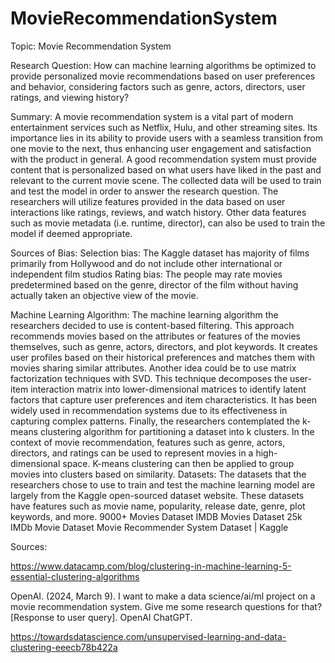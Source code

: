 # MovieRecommendationSystem
Topic: Movie Recommendation System

Research Question: How can machine learning algorithms be optimized to provide personalized movie recommendations based on user preferences and behavior, considering factors such as genre, actors, directors, user ratings, and viewing history?

Summary: 
A movie recommendation system is a vital part of modern entertainment services such as Netflix, Hulu, and other streaming sites. Its importance lies in its ability to provide users with a seamless transition from one movie to the next, thus enhancing user engagement and satisfaction with the product in general. A good recommendation system must provide content that is personalized based on what users have liked in the past and relevant to the current movie scene.
The collected data will be used to train and test the model in order to answer the research question. The researchers will utilize features provided in the data based on user interactions like ratings, reviews, and watch history. Other data features such as movie metadata (i.e. runtime, director), can also be used to train the model if deemed appropriate.

Sources of Bias: 
Selection bias: The Kaggle dataset has majority of films primarily from Hollywood and do not include other international or independent film studios
Rating bias: The people may rate movies predetermined based on the genre, director of the film without having actually taken an objective view of the movie.

Machine Learning Algorithm:
	The machine learning algorithm the researchers decided to use is content-based filtering. This approach recommends movies based on the attributes or features of the movies themselves, such as genre, actors, directors, and plot keywords. It creates user profiles based on their historical preferences and matches them with movies sharing similar attributes.
Another idea could be to use matrix factorization techniques with SVD. This technique decomposes the user-item interaction matrix into lower-dimensional matrices to identify latent factors that capture user preferences and item characteristics. It has been widely used in recommendation systems due to its effectiveness in capturing complex patterns.
Finally, the researchers contemplated the k-means clustering algorithm for partitioning a dataset into k clusters. In the context of movie recommendation, features such as genre, actors, directors, and ratings can be used to represent movies in a high-dimensional space. K-means clustering can then be applied to group movies into clusters based on similarity.
Datasets:
The datasets that the researchers chose to use to train and test the machine learning model are largely from the Kaggle open-sourced dataset website. These datasets have features such as movie name, popularity, release date, genre, plot keywords, and more. 
9000+ Movies Dataset
IMDB Movies Dataset
25k IMDb Movie Dataset
Movie Recommender System Dataset | Kaggle

Sources:

https://www.datacamp.com/blog/clustering-in-machine-learning-5-essential-clustering-algorithms 

OpenAI. (2024, March 9). I want to make a data science/ai/ml project on a movie recommendation system. Give me some research questions for that? [Response to user query]. OpenAI ChatGPT.

https://towardsdatascience.com/unsupervised-learning-and-data-clustering-eeecb78b422a 
